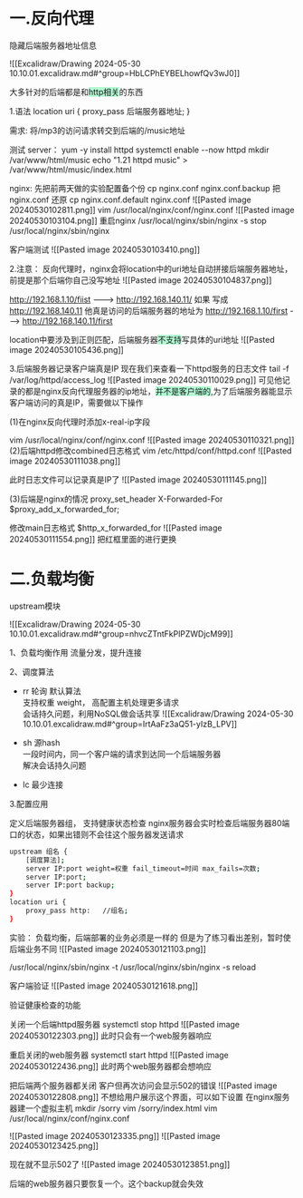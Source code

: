 # 一.反向代理

隐藏后端服务器地址信息

![[Excalidraw/Drawing 2024-05-30 10.10.01.excalidraw.md#^group=HbLCPhEYBELhowfQv3wJ0]]

大多针对的后端都是和<span style="background:#affad1">http相关</span>的东西

1.语法
location uri { proxy_pass 后端服务器地址; }

需求: 将/mp3的访问请求转交到后端的/music地址

测试
server：
yum -y install httpd
systemctl enable --now httpd
mkdir /var/www/html/music
echo "1.21 httpd music" > /var/www/html/music/index.html

nginx:
先把前两天做的实验配置备个份
cp nginx.conf nginx.conf.backup
把 nginx.conf 还原
cp nginx.conf.default nginx.conf
![[Pasted image 20240530102811.png]]
vim /usr/local/nginx/conf/nginx.conf
![[Pasted image 20240530103104.png]]
重启nginx
/usr/local/nginx/sbin/nginx -s stop
/usr/local/nginx/sbin/nginx

客户端测试
![[Pasted image 20240530103410.png]]

2.注意：
反向代理时，nginx会将location中的uri地址自动拼接后端服务器地址，前提是那个后端你自己没写地址
![[Pasted image 20240530104837.png]]

http://192.168.1.10/fiist --->  http://192.168.140.11/
如果 写成 http://192.168.140.11 他真是访问的后端服务器的地址为
http://192.168.1.10/first --->  http://192.168.140.11/first 

location中要涉及到正则匹配，后端服务器<span style="background:#affad1">不支持</span>写具体的uri地址
![[Pasted image 20240530105436.png]]



3.后端服务器记录客户端真是IP
现在我们来查看一下httpd服务的日志文件
tail -f /var/log/httpd/access_log
![[Pasted image 20240530110029.png]]
可见他记录的都是nginx反向代理服务器的ip地址，<span style="background:#affad1">并不是客户端的</span>,为了后端服务器能显示客户端访问的真是IP，需要做以下操作

(1)在nginx反向代理时添加x-real-ip字段

vim /usr/local/nginx/conf/nginx.conf
![[Pasted image 20240530110321.png]]
(2)后端httpd修改combined日志格式
vim /etc/httpd/conf/httpd.conf
![[Pasted image 20240530111038.png]]

此时日志文件可以记录真是IP了
![[Pasted image 20240530111145.png]]

(3)后端是nginx的情况
proxy_set_header X-Forwarded-For  $proxy_add_x_forwarded_for;

修改main日志格式
$http_x_forwarded_for
![[Pasted image 20240530111554.png]]
把红框里面的进行更换



# 二.负载均衡

upstream模块

![[Excalidraw/Drawing 2024-05-30 10.10.01.excalidraw.md#^group=nhvcZTntFkPlPZWDjcM99]]



1、负载均衡作用
流量分发，提升连接

2、调度算法
- rr 轮询 默认算法  
    支持权重 weight， 高配置主机处理更多请求  
    会话持久问题，利用NoSQL做会话共享
    ![[Excalidraw/Drawing 2024-05-30 10.10.01.excalidraw.md#^group=IrtAaFz3aQ51-yIzB_LPV]]
    
- sh 源hash  
    一段时间内，同一个客户端的请求到达同一个后端服务器  
    解决会话持久问题
- lc 最少连接

3.配置应用

定义后端服务器组， 支持健康状态检查
nginx服务器会实时检查后端服务器80端口的状态，如果出错则不会往这个服务器发送请求
```bash
upstream 组名 {
	[调度算法];
	server IP:port weight=权重 fail_timeout=时间 max_fails=次数;
	server IP:port;
	server IP:port backup;
}
location uri {
	proxy_pass http:   //组名;
}
```

实验：
负载均衡，后端部署的业务必须是一样的
但是为了练习看出差别，暂时使后端业务不同
![[Pasted image 20240530121103.png]]

/usr/local/nginx/sbin/nginx -t
/usr/local/nginx/sbin/nginx -s reload

客户端验证
![[Pasted image 20240530121618.png]]

验证健康检查的功能

关闭一个后端httpd服务器
systemctl stop httpd
![[Pasted image 20240530122303.png]]
此时只会有一个web服务器响应

重启关闭的web服务器
systemctl start httpd
![[Pasted image 20240530122436.png]]
此时两个web服务器都会想响应

把后端两个服务器都关闭
客户但再次访问会显示502的错误
![[Pasted image 20240530122808.png]]
不想给用户展示这个界面，可以如下设置
在nginx服务器建一个虚拟主机
mkdir /sorry
vim  /sorry/index.html
vim /usr/local/nginx/conf/nginx.conf

![[Pasted image 20240530123335.png]]
![[Pasted image 20240530123425.png]]

现在就不显示502了
![[Pasted image 20240530123851.png]]

后端的web服务器只要恢复一个。这个backup就会失效






